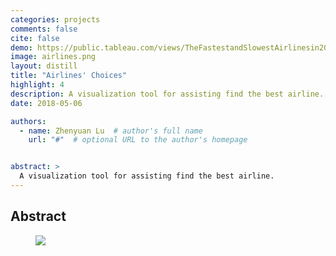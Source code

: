 ```yaml
---
categories: projects
comments: false
cite: false
demo: https://public.tableau.com/views/TheFastestandSlowestAirlinesin2017/TheFastestandSlowestAirplinesInUS2017?:language=en-GB&:display_count=y&:origin=viz_share_link
image: airlines.png
layout: distill
title: "Airlines' Choices"
highlight: 4
description: A visualization tool for assisting find the best airline.
date: 2018-05-06

authors:
  - name: Zhenyuan Lu  # author's full name
    url: "#"  # optional URL to the author's homepage


abstract: >
  A visualization tool for assisting find the best airline.
---
```


## Abstract

<figure>
<img src="{{ '/assets/img/projects/airlines.png' | relative_url }}" />
</figure>
